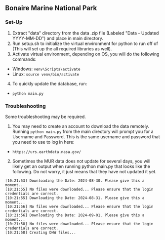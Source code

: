 ## Bonaire Marine National Park
### Set-Up
1. Extract "data" directory from the data .zip file (Labeled "Data - Updated YYYY-MM-DD") and place in main directory.
2. Run setup.sh to initialize the virtual environment for python to run off of (This will set up the all required libraries as well).
3. Activate virtual environment, depending on OS, you will do the following commands:
- Windows: `venv\Scripts\activate`
- Linux: `source venv/bin/activate`
4. To quickly update the database, run:
- `python main.py`

### Troubleshooting
Some troubleshooting may be required.
1. You may need to create an account to download the data remotely. Running `python main.py` from the main directory will prompt you for a Username and Password. This is the same username and password that you need to use to log in here:
- `https://urs.earthdata.nasa.gov/`
2. Sometimes the MUR data does not update for several days, you will likely get an output when running python main.py that looks like the following. Do not worry, it just means that they have not updated it yet.
```
[10:21:53] Downloading the Date: 2024-08-30. Please give this a moment...
[10:21:55] No files were downloaded... Please ensure that the login credentials are correct.
[10:21:55] Downloading the Date: 2024-08-31. Please give this a moment...
[10:21:56] No files were downloaded... Please ensure that the login credentials are correct.
[10:21:56] Downloading the Date: 2024-09-01. Please give this a moment...
[10:21:58] No files were downloaded... Please ensure that the login credentials are correct.
[10:21:58] Creating DHW files...
```
